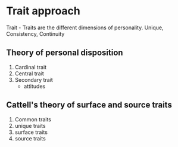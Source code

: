
# Trait approach
Trait - Traits are the different dimensions of personality. Unique, Consistency, Continuity

## Theory of personal disposition
1. Cardinal trait
2. Central trait 
3. Secondary trait
	- attitudes

## Cattell's theory of surface  and source traits
1. Common traits
2. unique traits
3. surface traits
4. source traits


